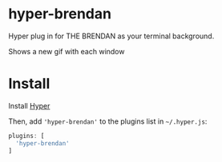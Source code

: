 # hyper-brendan
Hyper plug in for THE BRENDAN as your terminal background.

Shows a new gif with each window

# Install
Install [Hyper](https://hyper.is)

Then, add `'hyper-brendan'` to the plugins list in `~/.hyper.js`:

```javascript
plugins: [
  'hyper-brendan'
]
````
